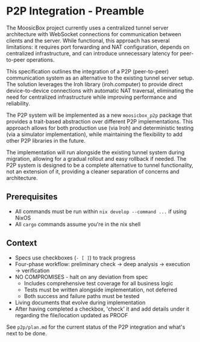 # P2P Integration - Preamble

The MoosicBox project currently uses a centralized tunnel server architecture with WebSocket connections for communication between clients and the server. While functional, this approach has several limitations: it requires port forwarding and NAT configuration, depends on centralized infrastructure, and can introduce unnecessary latency for peer-to-peer operations.

This specification outlines the integration of a P2P (peer-to-peer) communication system as an alternative to the existing tunnel server setup. The solution leverages the Iroh library (iroh.computer) to provide direct device-to-device connections with automatic NAT traversal, eliminating the need for centralized infrastructure while improving performance and reliability.

The P2P system will be implemented as a new `moosicbox_p2p` package that provides a trait-based abstraction over different P2P implementations. This approach allows for both production use (via Iroh) and deterministic testing (via a simulator implementation), while maintaining the flexibility to add other P2P libraries in the future.

The implementation will run alongside the existing tunnel system during migration, allowing for a gradual rollout and easy rollback if needed. The P2P system is designed to be a complete alternative to tunnel functionality, not an extension of it, providing a cleaner separation of concerns and architecture.

## Prerequisites

- All commands must be run within `nix develop --command ...` if using NixOS
- All `cargo` commands assume you're in the nix shell

## Context

- Specs use checkboxes (`- [ ]`) to track progress
- Four-phase workflow: preliminary check → deep analysis → execution → verification
- NO COMPROMISES - halt on any deviation from spec
  - Includes comprehensive test coverage for all business logic
  - Tests must be written alongside implementation, not deferred
  - Both success and failure paths must be tested
- Living documents that evolve during implementation
- After having completed a checkbox, 'check' it and add details under it regarding the file/location updated as PROOF

See `p2p/plan.md` for the current status of the P2P integration and what's next to be done.
